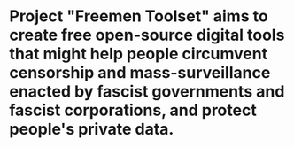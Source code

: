 <h1>Project "Freemen Toolset" aims to create free open-source digital tools that might help people circumvent censorship and mass-surveillance enacted by fascist governments and fascist corporations, and protect people's private data.</h1>
